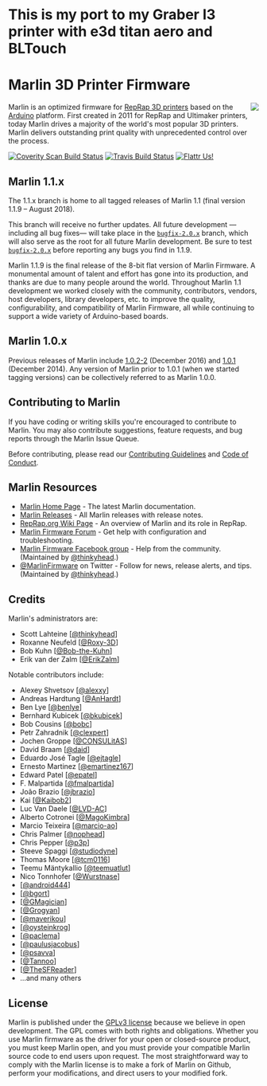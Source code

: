 # This is my port to my Graber I3 printer with e3d titan aero and BLTouch


# Marlin 3D Printer Firmware
<img align="right" src="../../raw/1.1.x/buildroot/share/pixmaps/logo/marlin-250.png" />

Marlin is an optimized firmware for [RepRap 3D printers](http://reprap.org/) based on the [Arduino](https://www.arduino.cc/) platform. First created in 2011 for RepRap and Ultimaker printers, today Marlin drives a majority of the world's most popular 3D printers. Marlin delivers outstanding print quality with unprecedented control over the process.

[![Coverity Scan Build Status](https://scan.coverity.com/projects/2224/badge.svg)](https://scan.coverity.com/projects/2224)
[![Travis Build Status](https://travis-ci.org/MarlinFirmware/Marlin.svg)](https://travis-ci.org/MarlinFirmware/Marlin)
[![Flattr Us!](http://api.flattr.com/button/flattr-badge-large.png)](https://flattr.com/submit/auto?user_id=ErikZalm&url=https://github.com/MarlinFirmware/Marlin&title=Marlin&language=&tags=github&category=software)

## Marlin 1.1.x

The 1.1.x branch is home to all tagged releases of Marlin 1.1 (final version 1.1.9 – August 2018).

This branch will receive no further updates. All future development —including all bug fixes— will take place in the [`bugfix-2.0.x`](https://github.com/MarlinFirmware/Marlin/tree/bugfix-2.0.x) branch, which will also serve as the root for all future Marlin development. Be sure to test [`bugfix-2.0.x`](https://github.com/MarlinFirmware/Marlin/tree/bugfix-2.0.x) before reporting any bugs you find in 1.1.9.

Marlin 1.1.9 is the final release of the 8-bit flat version of Marlin Firmware. A monumental amount of talent and effort has gone into its production, and thanks are due to many people around the world. Throughout Marlin 1.1 development we worked closely with the community, contributors, vendors, host developers, library developers, etc. to improve the quality, configurability, and compatibility of Marlin Firmware, all while continuing to support a wide variety of Arduino-based boards.

## Marlin 1.0.x

Previous releases of Marlin include [1.0.2-2](https://github.com/MarlinFirmware/Marlin/tree/1.0.2-2) (December 2016) and [1.0.1](https://github.com/MarlinFirmware/Marlin/tree/1.0.1) (December 2014). Any version of Marlin prior to 1.0.1 (when we started tagging versions) can be collectively referred to as Marlin 1.0.0.

## Contributing to Marlin

If you have coding or writing skills you're encouraged to contribute to Marlin. You may also contribute suggestions, feature requests, and bug reports through the Marlin Issue Queue.

Before contributing, please read our [Contributing Guidelines](https://github.com/MarlinFirmware/Marlin/blob/1.1.x/.github/contributing.md) and [Code of Conduct](https://github.com/MarlinFirmware/Marlin/blob/1.1.x/.github/code_of_conduct.md).

## Marlin Resources

- [Marlin Home Page](http://marlinfw.org/) - The latest Marlin documentation.
- [Marlin Releases](https://github.com/MarlinFirmware/Marlin/releases) - All Marlin releases with release notes.
- [RepRap.org Wiki Page](http://reprap.org/wiki/Marlin) - An overview of Marlin and its role in RepRap.
- [Marlin Firmware Forum](http://forums.reprap.org/list.php?415) - Get help with configuration and troubleshooting.
- [Marlin Firmware Facebook group](https://www.facebook.com/groups/1049718498464482) - Help from the community. (Maintained by [@thinkyhead](https://github.com/thinkyhead).)
- [@MarlinFirmware](https://twitter.com/MarlinFirmware) on Twitter - Follow for news, release alerts, and tips. (Maintained by [@thinkyhead](https://github.com/thinkyhead).)

## Credits

Marlin's administrators are:
 - Scott Lahteine [[@thinkyhead](https://github.com/thinkyhead)]
 - Roxanne Neufeld [[@Roxy-3D](https://github.com/Roxy-3D)]
 - Bob Kuhn [[@Bob-the-Kuhn](https://github.com/Bob-the-Kuhn)]
 - Erik van der Zalm [[@ErikZalm](https://github.com/ErikZalm)]

Notable contributors include:
 - Alexey Shvetsov [[@alexxy](https://github.com/alexxy)]
 - Andreas Hardtung [[@AnHardt](https://github.com/AnHardt)]
 - Ben Lye [[@benlye](https://github.com/benlye)]
 - Bernhard Kubicek [[@bkubicek](https://github.com/bkubicek)]
 - Bob Cousins [[@bobc](https://github.com/bobc)]
 - Petr Zahradnik [[@clexpert](https://github.com/clexpert)]
 - Jochen Groppe [[@CONSULitAS](https://github.com/CONSULitAS)]
 - David Braam [[@daid](https://github.com/daid)]
 - Eduardo José Tagle [[@ejtagle](https://github.com/ejtagle)]
 - Ernesto Martinez [[@emartinez167](https://github.com/emartinez167)]
 - Edward Patel [[@epatel](https://github.com/epatel)]
 - F. Malpartida [[@fmalpartida](https://github.com/fmalpartida)]
 - João Brazio [[@jbrazio](https://github.com/jbrazio)]
 - Kai [[@Kaibob2](https://github.com/Kaibob2)]
 - Luc Van Daele [[@LVD-AC](https://github.com/LVD-AC)]
 - Alberto Cotronei [[@MagoKimbra](https://github.com/MagoKimbra)]
 - Marcio Teixeira [[@marcio-ao](https://github.com/marcio-ao)]
 - Chris Palmer [[@nophead](https://github.com/nophead)]
 - Chris Pepper [[@p3p](https://github.com/p3p)]
 - Steeve Spaggi [[@studiodyne](https://github.com/studiodyne)]
 - Thomas Moore [[@tcm0116](https://github.com/tcm0116)]
 - Teemu Mäntykallio [[@teemuatlut](https://github.com/teemuatlut)]
 - Nico Tonnhofer [[@Wurstnase](https://github.com/Wurstnase)]
 - [[@android444](https://github.com/android444)]
 - [[@bgort](https://github.com/bgort)]
 - [[@GMagician](https://github.com/GMagician)]
 - [[@Grogyan](https://github.com/Grogyan)]
 - [[@maverikou](https://github.com/maverikou)]
 - [[@oysteinkrog](https://github.com/oysteinkrog)]
 - [[@paclema](https://github.com/paclema)]
 - [[@paulusjacobus](https://github.com/paulusjacobus)]
 - [[@psavva](https://github.com/psavva)]
 - [[@Tannoo](https://github.com/Tannoo)]
 - [[@TheSFReader](https://github.com/TheSFReader)]
 - ...and many others

## License

Marlin is published under the [GPLv3 license](https://github.com/MarlinFirmware/Marlin/blob/1.0.x/COPYING.md) because we believe in open development. The GPL comes with both rights and obligations. Whether you use Marlin firmware as the driver for your open or closed-source product, you must keep Marlin open, and you must provide your compatible Marlin source code to end users upon request. The most straightforward way to comply with the Marlin license is to make a fork of Marlin on Github, perform your modifications, and direct users to your modified fork.
